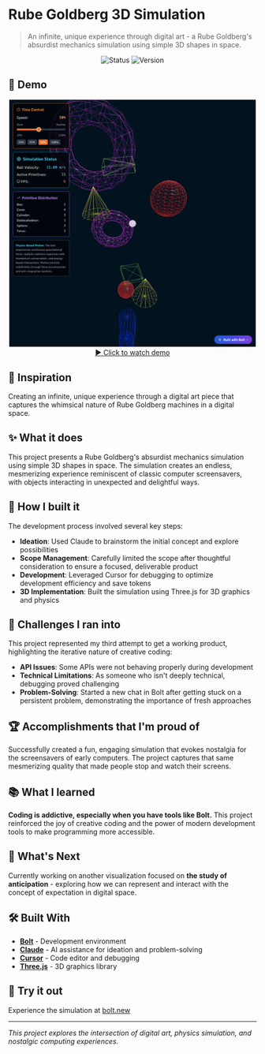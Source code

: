 # Rube Goldberg 3D Simulation

> An infinite, unique experience through digital art - a Rube Goldberg's absurdist mechanics simulation using simple 3D shapes in space.
>
> 
<!-- Create visual badges -->
<p align="center">
  <img src="https://img.shields.io/badge/Status-Active-green.svg" alt="Status">
  <img src="https://img.shields.io/badge/Version-1.0-blue.svg" alt="Version">
</p>

## 📸 Demo

<div align="center">
  <a href="https://www.youtube.com/watch?v=U_MRRu9B1zo">
    <img src="RubeGoldbergSpace.png" alt="Watch Demo" width="500">
    <br>
    ▶️ Click to watch demo
  </a>
</div>


## 🎯 Inspiration

Creating an infinite, unique experience through a digital art piece that captures the whimsical nature of Rube Goldberg machines in a digital space.

## ✨ What it does

This project presents a Rube Goldberg's absurdist mechanics simulation using simple 3D shapes in space. The simulation creates an endless, mesmerizing experience reminiscent of classic computer screensavers, with objects interacting in unexpected and delightful ways.

## 🔧 How I built it

The development process involved several key steps:

- **Ideation**: Used Claude to brainstorm the initial concept and explore possibilities
- **Scope Management**: Carefully limited the scope after thoughtful consideration to ensure a focused, deliverable product
- **Development**: Leveraged Cursor for debugging to optimize development efficiency and save tokens
- **3D Implementation**: Built the simulation using Three.js for 3D graphics and physics

## 🚧 Challenges I ran into

This project represented my third attempt to get a working product, highlighting the iterative nature of creative coding:

- **API Issues**: Some APIs were not behaving properly during development
- **Technical Limitations**: As someone who isn't deeply technical, debugging proved challenging
- **Problem-Solving**: Started a new chat in Bolt after getting stuck on a persistent problem, demonstrating the importance of fresh approaches

## 🏆 Accomplishments that I'm proud of

Successfully created a fun, engaging simulation that evokes nostalgia for the screensavers of early computers. The project captures that same mesmerizing quality that made people stop and watch their screens.

## 📚 What I learned

**Coding is addictive, especially when you have tools like Bolt.** This project reinforced the joy of creative coding and the power of modern development tools to make programming more accessible.

## 🔮 What's Next

Currently working on another visualization focused on **the study of anticipation** - exploring how we can represent and interact with the concept of expectation in digital space.

## 🛠️ Built With

- **[Bolt](https://bolt.new)** - Development environment
- **[Claude](https://claude.ai)** - AI assistance for ideation and problem-solving
- **[Cursor](https://cursor.sh)** - Code editor and debugging
- **[Three.js](https://threejs.org)** - 3D graphics library

## 🚀 Try it out

Experience the simulation at [bolt.new](https://bolt.new)

---

*This project explores the intersection of digital art, physics simulation, and nostalgic computing experiences.*
